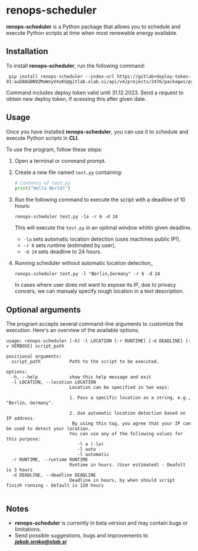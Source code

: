 # renops-scheduler

**renops-scheduler** is a Python package that allows you to schedule and execute Python scripts at time when most renewable energy available.

## Installation

To install **renops-scheduler**, run the following command:

   ```
    pip install renops-scheduler --index-url https://gitlab+deploy-token-91:auD8AGBN9ZMaWzyV4sKS@gitlab.xlab.si/api/v4/projects/2476/packages/pypi/simple
   ```
   Command includes deploy token valid until 31.12.2023. Send a request to obtain new deploy token, if acessing this after given date.

## Usage

Once you have installed **renops-scheduler**, you can use it to schedule and execute Python scripts in **CLI**.

To use the program, follow these steps:

1. Open a terminal or command prompt.
2. Create a new file named `test.py` containing:

   ```python
   # Contents of test.py
   print("Hello World!")
   ```

3. Run the following command to execute the script with a deadline of 10 hours:

   ```
   renops-scheduler test.py -la -r 6 -d 24
   ```

   This will execute the `test.py` in an optimal window whitin given deadline. 
   -  `-la` sets automatic location detection (uses machines public IP!),
   - `-r 6` sets runtime (estimated by user), 
   - `-d 24` sets deadline to 24 hours. 

4. Running scheduler without automatic location detection_
   ```
   renops-scheduler test.py -l "Berlin,Germany" -r 6 -d 24
   ```
   In cases where user does not want to expose its IP, due to privacy concers, we can manualy specify rough location in a text description. 



## Optional arguments
The program accepts several command-line arguments to customize the execution. Here's an overview of the available options:

```
usage: renops-scheduler [-h] -l LOCATION [-r RUNTIME] [-d DEADLINE] [-v VERBOSE] script_path

positional arguments:
  script_path           Path to the script to be executed.

options:
  -h, --help            show this help message and exit
  -l LOCATION, --location LOCATION
                        Location can be specified in two ways:
                        
                        1. Pass a specific location as a string, e.g., "Berlin, Germany".
                        
                        2. Use automatic location detection based on IP address.
                         By using this tag, you agree that your IP can be used to detect your location.
                        You can use any of the following values for this purpose:
                           -l a (-la)
                           -l auto
                           -l automatic
  -r RUNTIME, --runtime RUNTIME
                        Runtime in hours. (User estimated) - Deafult is 3 hours
  -d DEADLINE, --deadline DEADLINE
                        Deadline in hours, by when should script finish running - Default is 120 hours
  
```

## Notes

- **renops-scheduler** is currently in beta version and may contain bugs or limitations.
- Send possible suggestions, bugs and improvements to ***jakob.jenko@xlab.si***

